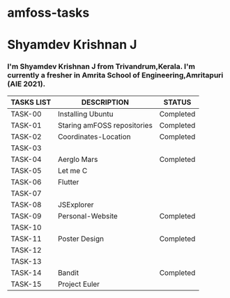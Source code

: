 # amfoss-tasks

# Shyamdev Krishnan J 

### I'm Shyamdev Krishnan J from Trivandrum,Kerala. I'm currently a fresher in Amrita School of Engineering,Amritapuri (AIE 2021).

| TASKS LIST |     DESCRIPTION     |     STATUS     |
| ---------- |     -----------     |     ------     |
| TASK-00    | Installing Ubuntu   | Completed      |
| TASK-01    | Staring amFOSS repositories | Completed |
| TASK-02 | Coordinates-Location   | Completed      |
| TASK-03 |                        |                |
| TASK-04 | Aerglo Mars            | Completed      |
| TASK-05 | Let me C               |                |
| TASK-06 | Flutter                |                |
| TASK-07 |                        |                |
| TASK-08 | JSExplorer             |                |
| TASK-09 | Personal-Website       | Completed      |
| TASK-10 |                        |                |
| TASK-11 | Poster Design          | Completed      |
| TASK-12 |                        |                |
| TASK-13 |                        |                |
| TASK-14 | Bandit                 | Completed      |
| TASK-15 | Project Euler          |                |

